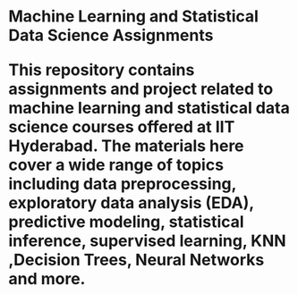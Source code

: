 <h1>Machine Learning and Statistical Data Science Assignments

This repository contains assignments and project related to machine learning and statistical data science courses offered at IIT Hyderabad. The materials here cover a wide range of topics including data preprocessing, exploratory data analysis (EDA), predictive modeling, statistical inference, supervised learning, KNN ,Decision Trees, Neural Networks and more.
